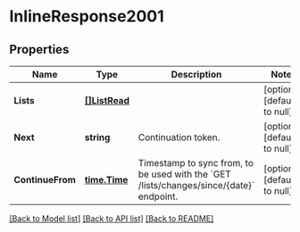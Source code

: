 # InlineResponse2001

## Properties
Name | Type | Description | Notes
------------ | ------------- | ------------- | -------------
**Lists** | [**[]ListRead**](list_read.md) |  | [optional] [default to null]
**Next** | **string** | Continuation token. | [optional] [default to null]
**ContinueFrom** | [**time.Time**](time.Time.md) | Timestamp to sync from, to be used with the &#x60;GET /lists/changes/since/{date}&#x60; endpoint.  | [optional] [default to null]

[[Back to Model list]](../README.md#documentation-for-models) [[Back to API list]](../README.md#documentation-for-api-endpoints) [[Back to README]](../README.md)


